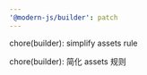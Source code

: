 ```yaml
---
'@modern-js/builder': patch
---
```


chore(builder): simplify assets rule

chore(builder): 简化 assets 规则
